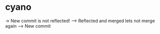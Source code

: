 # cyano
-> New commit is not reflected!
--> Reflected and merged lets not merge again
--> New commit 
